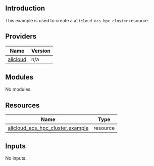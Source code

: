 ## Introduction

This example is used to create a `alicloud_ecs_hpc_cluster` resource.

<!-- BEGIN_TF_DOCS -->
## Providers

| Name | Version |
|------|---------|
| <a name="provider_alicloud"></a> [alicloud](#provider\_alicloud) | n/a |

## Modules

No modules.

## Resources

| Name | Type |
|------|------|
| [alicloud_ecs_hpc_cluster.example](https://registry.terraform.io/providers/aliyun/alicloud/latest/docs/resources/ecs_hpc_cluster) | resource |

## Inputs

No inputs.
<!-- END_TF_DOCS -->    